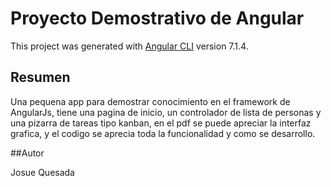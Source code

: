 # Proyecto Demostrativo de Angular

This project was generated with [Angular CLI](https://github.com/angular/angular-cli) version 7.1.4.

## Resumen

Una pequena app para demostrar conocimiento en el framework de AngularJs,
tiene una pagina de inicio, un controlador de lista de personas y una pizarra de
tareas tipo kanban, en el pdf se puede apreciar la interfaz grafica, y el codigo
se aprecia toda la funcionalidad y como se desarrollo.

##Autor 

Josue Quesada


